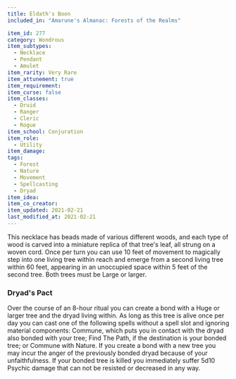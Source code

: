 ```yaml
---
title: Eldath's Boon
included_in: "Amarune's Almanac: Forests of the Realms"

item_id: 277
category: Wondrous
item_subtypes: 
  - Necklace
  - Pendant
  - Amulet
item_rarity: Very Rare
item_attunement: true
item_requirement: 
item_curse: false
item_classes: 
  - Druid
  - Ranger
  - Cleric
  - Rogue
item_school: Conjuration
item_role: 
  - Utility
item_damage: 
tags:
  - Forest
  - Nature
  - Movement
  - Spellcasting
  - Dryad
item_idea: 
item_co_creator: 
item_updated: 2021-02-21
last_modified_at: 2021-02-21
---
```


This necklace has beads made of various different woods, and each type of wood is carved into a miniature replica of that tree's leaf, all strung on a woven cord. Once per turn you can use 10 feet of movement to magically step into one living tree within reach and emerge from a second living tree within 60 feet, appearing in an unoccupied space within 5 feet of the second tree. Both trees must be Large or larger.

### Dryad's Pact

Over the course of an 8-hour ritual you can create a bond with a Huge or larger tree and the dryad living within. As long as this tree is alive once per day you can cast one of the following spells without a spell slot and ignoring material components: <magic-spell>Commune</magic-spell>, which puts you in contact with the dryad also bonded with your tree; <magic-spell>Find The Path</magic-spell>, if the destination is your bonded tree; or <magic-spell>Commune with Nature</magic-spell>. If you create a bond with a new tree you may incur the anger of the previously bonded dryad because of your unfaithfulness. If your bonded tree is killed you immediately suffer 5d10 Psychic damage that can not be resisted or decreased in any way.
